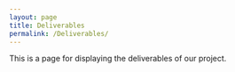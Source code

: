 ```yaml
---
layout: page
title: Deliverables
permalink: /Deliverables/
---
```


This is a page for displaying the deliverables of our project.

